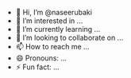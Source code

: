 - 👋 Hi, I’m @naseerubaki
- 👀 I’m interested in ...
- 🌱 I’m currently learning ...
- 💞️ I’m looking to collaborate on ...
- 📫 How to reach me ...
- 😄 Pronouns: ...
- ⚡ Fun fact: ...

<!---
naseerubaki/naseerubaki is a ✨ special ✨ repository because its `README.md` (this file) appears on your GitHub profile.
You can click the Preview link to take a look at your changes.
--->
